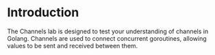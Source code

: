 # Introduction

The Channels lab is designed to test your understanding of channels in Golang. Channels are used to connect concurrent goroutines, allowing values to be sent and received between them.
